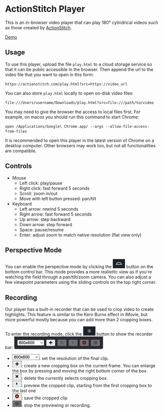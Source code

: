 # ActionStitch Player

This is an in-browser video player that can play 180&deg; cylindrical videos such as those created by [ActionStitch](https://actionstitch.com).

[Demo](https://actionstitch.com/play.html?src=https://download.actionstitch.com/full-demo.mp4)


## Usage

To use this player, upload the file `play.html` to a cloud storage service so that it can be public accessible in the browser.  Then append the url to the video file that you want to open in this form:

```
https://actionstitch.com/play.html?src=https://video_url
```

You can also store `play.html` locally to open on-disk video files:

```
file:///Users/username/Downloads/play.html?src=file:///path/to/video
```

You may need to give the browser the access to local files first.  For example, on macos you should run this command to start Chrome:

```
open /Applications/Google\ Chrome.app/ --args --allow-file-access-from-files
```

It is recommended to open this player in the latest version of Chrome on a desktop computer.  Other browsers may work too, but not all functionalities are compatible.

## Controls

- Mouse
  - Left click: play/pause
  - Right click: fast forward 5 seconds
  - Scroll: zoom in/out
  - Move with left button pressed: pan/tilt
- Keyboard
  - Left arrow: rewind 5 seconds
  - Right arrow: fast forward 5 seconds
  - Up arrow: step backward
  - Down arrow: step forward
  - Space: pause/resume
  - Enter: adjust zoom to match native resolution (flat view only)

## Perspective Mode

You can enable the perspective mode by clicking the ![perspective mode](img/perspective_mode.png) 
button on the bottom control bar.
This mode provides a more realistitc view as if you're watching the field through a pan/tilt/zoom camera.
You can also adjust a few viewpoint parameters using the sliding controls on the top right corner.

## Recording

Our player has a built-in recorder that can be used to crop video to create highlights.  This feature is similar to the Kern Burns effect in iMovie, but more powerful mostly because you can add more than 2 cropping boxes.

To enter the recording mode, click the ![recording mode](img/recorder_mode.png) button to show the recorder bar: ![recorder bar image](img/recorder_bar.png)

- ![resolution](img/resolution_dropdown.png): set the resolution of the final clip.
- ![add](img/add_button.png): create a new cropping box on the current frame.  You can enlarge the box by pressing and moving the right bottom corner of the box.
- ![add](img/delete_button.png): delete the currently selects cropping box.
- ![add](img/replay_button.png): preview the cropped clip, starting from the first cropping box to the last one
- ![add](img/record_button.png): save the cropped clip
- ![add](img/stop_button.png): stop the previewing or recording. 
